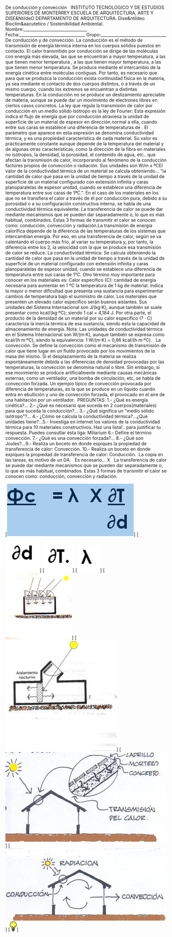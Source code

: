  De conducción y convección   INSTITUTO TECNOLOGICO Y DE ESTUDIOS SUPERIORES DE MONTERREY ESCUELA DE ARQUITECTURA, ARTE Y DISE&NtildeO DEPARTAMENTO DE ARQUITECTURA. Dise&ntildeo Bioclim&aacutetico / Sostenibilidad Ambiental. Nombre:_______________________________ Fecha:________________________________ Grupo:________________________________ De conducción y de convección. La conducción es el método de transmisión de energía térmica interna en los cuerpos sólidos puestos en contacto. El calor transmitido por conducción se dirige de las moléculas con energía más elevada, las que se encuentran a mayor temperatura, a las que tienen menor temperatura , a las que tienen mayor temperatura, a las que tienen menor temperatura. Se produce mediante el intercambio de la energía cinética entre moléculas contiguas. Por tanto, es necesario que para que se produzca la conducción exista continuidad física en la materia, ya sea mediante el contacto de dos cuerpos distintos, o a través de un mismo cuerpo, cuando los extremos se encuentran a distintas temperaturas. En la conducción no se produce un deslizamiento apreciable de materia, aunque se puede dar un movimiento de electrones libres en ciertos casos concretos. La ley que regula la transmisión de calor por conducción en un medio sólido isótropo es la ley de Fourier: Esta expresión indica el flujo de energía que por conducción atraviesa la unidad de superficie de un material de espesor en dirección normal a ella, cuando entre sus caras se establece una diferencia de temperaturas de . El parámetro que aparece en esta expresión se denomina conductividad térmica, y es una propiedad característica de cada material. Su valor es prácticamente constante aunque depende de la temperatura del material y de algunas otras características, como la dirección de la fibra en materiales no isótropos, la densidad, la porosidad, el contenido de agua, etc.. que afectan la transmisión de calor, incorporando al fenómeno de la conducción factores propios de convección o radiación. Sus unidades son W/m x ªCEl valor de la conductividad térmica de un material se calcula obteniendo... "la cantidad de calor que pasa en la unidad de tiempo a través de la unidad de superficie de un material configurado con extensión infinita y caras planoparalelas de espesor unidad, cuando se establece una diferencia de temperatura entre sus caras de 1ªC.". En el caso de los materiales en los que no se transfiera el calor a través de él por conducción pura, debido a su porosidad o a su configuración constructiva interna, se habla de una conductividad térmica equivalente. La transferencia de calor se puede dar mediante mecanismos que se pueden dar separadamente o, lo que es más habitual, combinados. Estas 3 formas de transmitir el calor se conocen como: conducción, convección y radiación.La transmisión de energía calorífica depende de la diferencia de las temperaturas de los sistemas que intercambian energía. Por eso, en una transferencia de calor, según se va calentando el cuerpo más frío, al variar su temperatura y, por tanto, la diferencia entre los 2, la velocidad con la que se produce esa transmisión de calor se reduce. La conductividad térmica: Se calcula obteniendo la cantidad de calor que pasa en la unidad de tiempo a través de la unidad de superficie de un material configurado con extensión infinita y caras planoparalelas de espesor unidad, cuando se establece una diferencia de temperatura entre sus caras de 1°C. Otro término muy importante para conocer en los materiales es: Calor específico (C): cantidad de energía necesaria para aumentar en 1 ºC la temperatura de 1 kg de material. Indica la mayor o menor dificultad que presenta una sustancia para experimentar cambios de temperatura bajo el suministro de calor. Los materiales que presenten un elevado calor específico serán buenos aislantes. Sus unidades del Sistema Internacional son J/(kg·K), aunque también se suele presentar como kcal/(kg·ºC); siendo 1 cal = 4,184 J. Por otra parte, el producto de la densidad de un material por su calor específico (? · C) caracteriza la inercia térmica de esa sustancia, siendo esta la capacidad de almacenamiento de energía. Nota: Las unidades de conductividad térmica en el Sistema Internacional son W/(m·K), aunque también se expresa como kcal/(h·m·ºC), siendo la equivalencia: 1 W/(m·K) = 0,86 kcal/(h·m·ºC).   La convección. Se define la convección como el mecanismo de transmisión de calor que tiene lugar en un fluido provocado por los movimientos de la masa del mismo. Si el desplazamiento de la materia se realiza espontáneamente debida a las diferencias de densidad provocadas por las temperaturas, la convección se denomina natural o libre. Sin embargo, si ese movimiento se produce artificialmente mediante causas mecánicas externas, como un ventilador, una bomba de circulación, etc, se habla de convección forzada. Un ejemplo típico de convección provocada por diferencia de temperaturas, es la que se produce en un líquido cuando entra en ebullición y uno de convección forzada, el provocado en el aire de una habitación por un ventilador.  PREGUNTAS: 1.- ¿Qué es energía cinética?... 2.- ¿Qué es necesario que suceda en 2 cuerpos(materiales) para que suceda la conducción?... 3.- ¿Qué significa un "medio sólido isótropo"?... 4.- ¿Cómo se calcula la conductividad térmica?...¿Qué unidades tiene?...5.- Investiga en internet los valores de la conductividad térmica para 10 materiales constructivos. Haz una lista!.. para justificar tu respuesta. Puedes consutlar ésta liga: Miliarium 6.- Define el término convección. 7.- ¿Qué es una convección forzada?... 8.- ¿Qué son Joules?...9.- Realiza un boceto en donde expiques la propiedad de transferencia de calor: Convección. 10.- Realiza un boceto en donde expiques la propiedad de transferencia de calor: Conducción.  La copia en las tareas, es motivo de un DA.   Es necesario... X   La transferencia de calor se puede dar mediante mecanismos que se pueden dar separadamente o, lo que es más habitual, combinados. Estas 3 formas de transmitir el calor se conocen como: conducción, convección y radiación. 

[![](pug_files/content/M4.36/Fournier.jpg)]
[![](pug_files/content/M4.36/Fournier.1.jpg)]
[![](pug_files/content/M4.36/Fournier.2.jpg)]
[![](pug_files/content/M4.36/Fournier.3.jpg)]
[![](pug_files/content/M4.36/TRANSF.47.jpg)]
[![](pug_files/content/M4.36/TRANSF.48.jpg)]
[![](pug_files/content/M4.36/transf.3.jpg)]
[![](pug_files/content/M4.36/tranf.4.jpg)]
[![](pug_files/content/M4.36/sugerencias.gif)]
